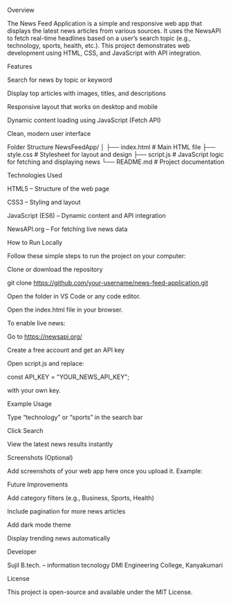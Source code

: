 Overview

The News Feed Application is a simple and responsive web app that displays the latest news articles from various sources. It uses the NewsAPI to fetch real-time headlines based on a user’s search topic (e.g., technology, sports, health, etc.). This project demonstrates web development using HTML, CSS, and JavaScript with API integration.

Features

Search for news by topic or keyword

Display top articles with images, titles, and descriptions

Responsive layout that works on desktop and mobile

Dynamic content loading using JavaScript (Fetch API)

Clean, modern user interface

Folder Structure NewsFeedApp/ │ ├── index.html # Main HTML file ├── style.css # Stylesheet for layout and design ├── script.js # JavaScript logic for fetching and displaying news └── README.md # Project documentation

Technologies Used

HTML5 – Structure of the web page

CSS3 – Styling and layout

JavaScript (ES6) – Dynamic content and API integration

NewsAPI.org – For fetching live news data

How to Run Locally

Follow these simple steps to run the project on your computer:

Clone or download the repository

git clone https://github.com/your-username/news-feed-application.git

Open the folder in VS Code or any code editor.

Open the index.html file in your browser.

To enable live news:

Go to https://newsapi.org/

Create a free account and get an API key

Open script.js and replace:

const API_KEY = "YOUR_NEWS_API_KEY";

with your own key.

Example Usage

Type “technology” or “sports” in the search bar

Click Search

View the latest news results instantly

Screenshots (Optional)

Add screenshots of your web app here once you upload it. Example:

Future Improvements

Add category filters (e.g., Business, Sports, Health)

Include pagination for more news articles

Add dark mode theme

Display trending news automatically

Developer

Sujil B.tech. – information tecnology DMI Engineering College, Kanyakumari

License

This project is open-source and available under the MIT License.
